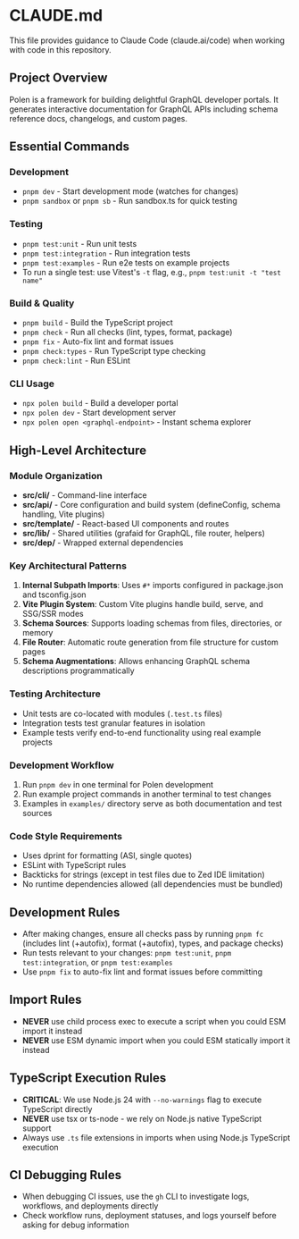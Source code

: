 # CLAUDE.md

This file provides guidance to Claude Code (claude.ai/code) when working with code in this repository.

## Project Overview

Polen is a framework for building delightful GraphQL developer portals. It generates interactive documentation for GraphQL APIs including schema reference docs, changelogs, and custom pages.

## Essential Commands

### Development

- `pnpm dev` - Start development mode (watches for changes)
- `pnpm sandbox` or `pnpm sb` - Run sandbox.ts for quick testing

### Testing

- `pnpm test:unit` - Run unit tests
- `pnpm test:integration` - Run integration tests
- `pnpm test:examples` - Run e2e tests on example projects
- To run a single test: use Vitest's `-t` flag, e.g., `pnpm test:unit -t "test name"`

### Build & Quality

- `pnpm build` - Build the TypeScript project
- `pnpm check` - Run all checks (lint, types, format, package)
- `pnpm fix` - Auto-fix lint and format issues
- `pnpm check:types` - Run TypeScript type checking
- `pnpm check:lint` - Run ESLint

### CLI Usage

- `npx polen build` - Build a developer portal
- `npx polen dev` - Start development server
- `npx polen open <graphql-endpoint>` - Instant schema explorer

## High-Level Architecture

### Module Organization

- **src/cli/** - Command-line interface
- **src/api/** - Core configuration and build system (defineConfig, schema handling, Vite plugins)
- **src/template/** - React-based UI components and routes
- **src/lib/** - Shared utilities (grafaid for GraphQL, file router, helpers)
- **src/dep/** - Wrapped external dependencies

### Key Architectural Patterns

1. **Internal Subpath Imports**: Uses `#*` imports configured in package.json and tsconfig.json
2. **Vite Plugin System**: Custom Vite plugins handle build, serve, and SSG/SSR modes
3. **Schema Sources**: Supports loading schemas from files, directories, or memory
4. **File Router**: Automatic route generation from file structure for custom pages
5. **Schema Augmentations**: Allows enhancing GraphQL schema descriptions programmatically

### Testing Architecture

- Unit tests are co-located with modules (`.test.ts` files)
- Integration tests test granular features in isolation
- Example tests verify end-to-end functionality using real example projects

### Development Workflow

1. Run `pnpm dev` in one terminal for Polen development
2. Run example project commands in another terminal to test changes
3. Examples in `examples/` directory serve as both documentation and test sources

### Code Style Requirements

- Uses dprint for formatting (ASI, single quotes)
- ESLint with TypeScript rules
- Backticks for strings (except in test files due to Zed IDE limitation)
- No runtime dependencies allowed (all dependencies must be bundled)

## Development Rules

- After making changes, ensure all checks pass by running `pnpm fc` (includes lint (+autofix), format (+autofix), types, and package checks)
- Run tests relevant to your changes: `pnpm test:unit`, `pnpm test:integration`, or `pnpm test:examples`
- Use `pnpm fix` to auto-fix lint and format issues before committing

## Import Rules

- **NEVER** use child process exec to execute a script when you could ESM import it instead
- **NEVER** use ESM dynamic import when you could ESM statically import it instead

## TypeScript Execution Rules

- **CRITICAL**: We use Node.js 24 with `--no-warnings` flag to execute TypeScript directly
- **NEVER** use tsx or ts-node - we rely on Node.js native TypeScript support
- Always use `.ts` file extensions in imports when using Node.js TypeScript execution

## CI Debugging Rules

- When debugging CI issues, use the `gh` CLI to investigate logs, workflows, and deployments directly
- Check workflow runs, deployment statuses, and logs yourself before asking for debug information
